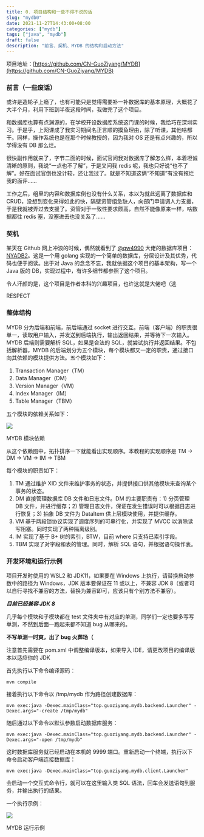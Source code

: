 ```yaml
---
title: 0. 项目结构和一些不得不说的话
slug: "mydb0"
date: 2021-11-27T14:43:00+08:00
categories: ["mydb"]
tags: ["java", "mydb"]
draft: false
description: "前言、契机、MYDB 的结构和启动方法"
---
```


项目地址：[https://github.com/CN-GuoZiyang/MYDB](https://github.com/CN-GuoZiyang/MYDB)

### 前言（一些废话）

或许是造轮子上瘾了，也有可能只是觉得需要补一补数据库的基本原理，大概花了大半个月，利用下班到半夜这段时间，我做完了这个项目。

和数据库也算有点渊源的，在学校开设数据库系统这门课的时候，我恰巧在深圳实习。于是乎，上网课成了我实习期间名正言顺的摸鱼理由，除了听课，其他啥都干。同样，操作系统也是在那个时候教授的，因为我对 OS 还是有点兴趣的，所以学得没有 DB 那么烂。

很快副作用就来了，字节二面的时候，面试官问我对数据库了解怎么样，本着坦诚清晰的原则，我说“一点也不了解”，于是又问我 redis 呢，我也只好说“也不了解”。好在面试官倒也没计较，还让我过了。就是不知道这俩“不知道”有没有拖烂我的面评……

工作之后，组里的内容和数据库倒也没有什么关系，本以为就此远离了数据库和 CRUD，没想到变化来得如此的快，隔壁资管组急缺人，向部门申请调人力支援，于是我就被弄过去支援了。资管对于一致性要求颇高，自然不能像原来一样，啥数据都往 redis 塞，没塞进去也没关系了……

### 契机

某天在 Github 网上冲浪的时候，偶然就看到了 [@qw4990](https://github.com/qw4990) 大佬的数据库项目：[NYADB2](https://github.com/qw4990/NYADB2)。这是一个用 golang 实现的一个简单的数据库，分层设计及其优秀，代码也便于阅读。出于对 Java 的念念不忘，我就依据这个项目的基本架构，写一个 Java 版的 DB，实现过程中，有许多细节都参照了这个项目。

令人汗颜的是，这个项目是作者本科的兴趣项目，也许这就是大佬吧（逃

RESPECT

### 整体结构

MYDB 分为后端和前端，前后端通过 socket 进行交互。前端（客户端）的职责很单一，读取用户输入，并发送到后端执行，输出返回结果，并等待下一次输入。MYDB 后端则需要解析 SQL，如果是合法的 SQL，就尝试执行并返回结果。不包括解析器，MYDB 的后端划分为五个模块，每个模块都又一定的职责，通过接口向其依赖的模块提供方法。五个模块如下：

1.  Transaction Manager（TM）
2.  Data Manager（DM）
3.  Version Manager（VM）
4.  Index Manager（IM）
5.  Table Manager（TBM）

五个模块的依赖关系如下：

![](/images/mydb0.jpg)

MYDB 模块依赖

从这个依赖图中，拓扑排序一下就能看出实现顺序。本教程的实现顺序是 TM -> DM -> VM -> IM -> TBM

每个模块的职责如下：

1.  TM 通过维护 XID 文件来维护事务的状态，并提供接口供其他模块来查询某个事务的状态。
2.  DM 直接管理数据库 DB 文件和日志文件。DM 的主要职责有：1) 分页管理 DB 文件，并进行缓存；2) 管理日志文件，保证在发生错误时可以根据日志进行恢复；3) 抽象 DB 文件为 DataItem 供上层模块使用，并提供缓存。
3.  VM 基于两段锁协议实现了调度序列的可串行化，并实现了 MVCC 以消除读写阻塞。同时实现了两种隔离级别。
4.  IM 实现了基于 B+ 树的索引，BTW，目前 where 只支持已索引字段。
5.  TBM 实现了对字段和表的管理。同时，解析 SQL 语句，并根据语句操作表。

### 开发环境和运行示例

项目开发时使用的 WSL2 和 JDK11，如果要在 Windows 上执行，请替换启动参数中的路径为 Windows，JDK 版本要保证在 11 或以上，不兼容 JDK 8（或者可以自行寻找不兼容的方法，替换为兼容即可，应该只有个别方法不兼容）。

**_目前已经兼容 JDK 8_**

几乎每个模块和子模块都在 test 文件夹中有对应的单测，同学们一定也要多写写单测，不然到后面一跑起来都不知道 bug 从哪来的。

**不写单测一时爽，出了 bug 火葬场（**

注意首先需要在 pom.xml 中调整编译版本，如果导入 IDE，请更改项目的编译版本以适应你的 JDK

首先执行以下命令编译源码：

```shell
mvn compile
```

接着执行以下命令以 /tmp/mydb 作为路径创建数据库：

```shell
mvn exec:java -Dexec.mainClass="top.guoziyang.mydb.backend.Launcher" -Dexec.args="-create /tmp/mydb"
```

随后通过以下命令以默认参数启动数据库服务：

```shell
mvn exec:java -Dexec.mainClass="top.guoziyang.mydb.backend.Launcher" -Dexec.args="-open /tmp/mydb"
```

这时数据库服务就已经启动在本机的 9999 端口。重新启动一个终端，执行以下命令启动客户端连接数据库：

```shell
mvn exec:java -Dexec.mainClass="top.guoziyang.mydb.client.Launcher"
```

会启动一个交互式命令行，就可以在这里输入类 SQL 语法，回车会发送语句到服务，并输出执行的结果。

一个执行示例：

![](/images/mydb0example.jpg)

MYDB 运行示例